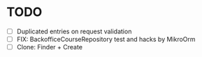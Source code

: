 # TODO

- [ ] Duplicated entries on request validation
- [ ] FIX: BackofficeCourseRepository test and hacks by MikroOrm
- [ ] Clone: Finder + Create
